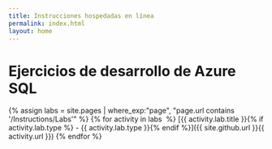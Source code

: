 ```yaml
---
title: Instrucciones hospedadas en línea
permalink: index.html
layout: home
---
```


# Ejercicios de desarrollo de Azure SQL

{% assign labs = site.pages | where_exp:"page", "page.url contains '/Instructions/Labs'" %} {% for activity in labs  %} [{{ activity.lab.title }}{% if activity.lab.type %} - {{ activity.lab.type }}{% endif %}]({{ site.github.url }}{{ activity.url }}) {% endfor %}


